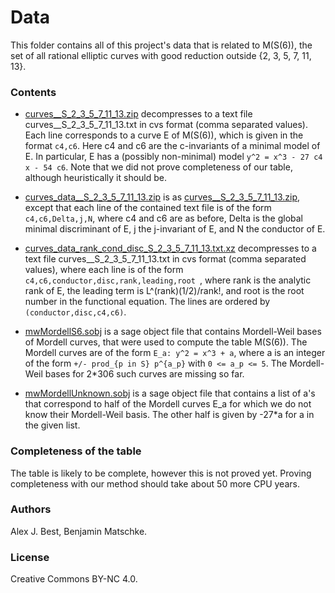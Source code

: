 # Data

This folder contains all of this project's data that is related to M(S(6)), the set of all rational elliptic curves with good reduction outside {2, 3, 5, 7, 11, 13}.

### Contents

 - [curves__S_2_3_5_7_11_13.zip](curves__S_2_3_5_7_11_13.zip) decompresses to a text file curves__S_2_3_5_7_11_13.txt in cvs format (comma separated values). 
   Each line corresponds to a curve E of M(S(6)), which is given in the format `c4,c6`.
   Here c4 and c6 are the c-invariants of a minimal model of E. 
   In particular, E has a (possibly non-minimal) model `y^2 = x^3 - 27 c4 x - 54 c6`.
   Note that we did not prove completeness of our table, although heuristically it should be.
 
 - [curves_data__S_2_3_5_7_11_13.zip](curves_data__S_2_3_5_7_11_13.zip) is as [curves__S_2_3_5_7_11_13.zip](curves__S_2_3_5_7_11_13.zip), except that each line of the contained text file is of the form `c4,c6,Delta,j,N`, where c4 and c6 are as before, Delta is the global minimal discriminant of E, j the j-invariant of E, and N the conductor of E. 

 - [curves_data_rank_cond_disc_S_2_3_5_7_11_13.txt.xz](curves_data_rank_cond_disc_S_2_3_5_7_11_13.txt.xz) decompresses to a text file curves__S_2_3_5_7_11_13.txt in cvs format (comma separated values), where each line is of the form `c4,c6,conductor,disc,rank,leading,root `, where rank is the analytic rank of E, the leading term is L^(rank)(1/2)/rank!, and root is the root number in the functional equation. The lines are ordered by `(conductor,disc,c4,c6)`.

 - [mwMordellS6.sobj](mwMordellS6.sobj) is a sage object file that contains Mordell-Weil bases of Mordell curves, that were used to compute the table M(S(6)).
   The Mordell curves are of the form `E_a: y^2 = x^3 + a`, where a is an integer of the form `+/- prod_{p in S} p^{a_p}` with `0 <= a_p <= 5`.
   The Mordell-Weil bases for 2*306 such curves are missing so far.
 
 - [mwMordellUnknown.sobj](mwMordellUnknown.sobj) is a sage object file that contains a list of a's that correspond to half of the Mordell curves E_a for which we do not know their Mordell-Weil basis.
   The other half is given by -27*a for a in the given list.

### Completeness of the table

The table is likely to be complete, however this is not proved yet.
Proving completeness with our method should take about 50 more CPU years.

### Authors

Alex J. Best, Benjamin Matschke.

### License

Creative Commons BY-NC 4.0.
